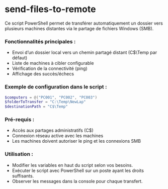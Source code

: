 # send-files-to-remote
Ce script PowerShell permet de transférer automatiquement un dossier vers plusieurs machines distantes via le partage de fichiers Windows (SMB).

### Fonctionnalités principales :

- Envoi d’un dossier local vers un chemin partagé distant (C$\Temp par défaut)
- Liste de machines à cibler configurable
- Vérification de la connectivité (ping)
- Affichage des succès/échecs

### Exemple de configuration dans le script :

```PowerShell
$computers = @("PC001", "PC002", "PC003")
$folderToTransfer = "C:\Temp\NewLap"
$destinationPath = "C$\Temp"
```

### Pré-requis :
- Accès aux partages administratifs (C$)
- Connexion réseau active avec les machines
- Les machines doivent autoriser le ping et les connexions SMB

### Utilisation :
- Modifier les variables en haut du script selon vos besoins.
- Exécuter le script avec PowerShell sur un poste ayant les droits suffisants.
- Observer les messages dans la console pour chaque transfert.
